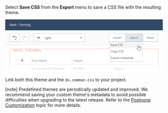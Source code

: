 Select **Save CSS** from the **Export** menu to save a CSS file with the resulting theme.

![DevExtreme HTML5 JavaScript Theme Builder Import Metadata](/images/PhoneJS/save_css_button.png)

Link both this theme and the `dx.common.css` to your project. 

[note] Predefined themes are periodically updated and improved. We recommend saving your custom theme's metadata to avoid possible difficulties when upgrading to the latest release. Refer to the [Postpone Customization](/concepts/60%20Themes/20%20Theme%20Builder/30%20Postpone%20Customization.md '/Documentation/Guide/Themes/Theme_Builder/#Postpone_Customization') topic for more details.
